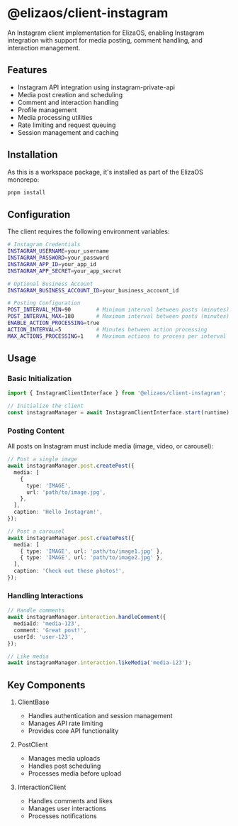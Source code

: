 # @elizaos/client-instagram

An Instagram client implementation for ElizaOS, enabling Instagram integration with support for media posting, comment handling, and interaction management.

## Features

- Instagram API integration using instagram-private-api
- Media post creation and scheduling
- Comment and interaction handling
- Profile management
- Media processing utilities
- Rate limiting and request queuing
- Session management and caching

## Installation

As this is a workspace package, it's installed as part of the ElizaOS monorepo:

```bash
pnpm install
```

## Configuration

The client requires the following environment variables:

```bash
# Instagram Credentials
INSTAGRAM_USERNAME=your_username
INSTAGRAM_PASSWORD=your_password
INSTAGRAM_APP_ID=your_app_id
INSTAGRAM_APP_SECRET=your_app_secret

# Optional Business Account
INSTAGRAM_BUSINESS_ACCOUNT_ID=your_business_account_id

# Posting Configuration
POST_INTERVAL_MIN=90        # Minimum interval between posts (minutes)
POST_INTERVAL_MAX=180       # Maximum interval between posts (minutes)
ENABLE_ACTION_PROCESSING=true
ACTION_INTERVAL=5           # Minutes between action processing
MAX_ACTIONS_PROCESSING=1    # Maximum actions to process per interval
```

## Usage

### Basic Initialization

```typescript
import { InstagramClientInterface } from '@elizaos/client-instagram';

// Initialize the client
const instagramManager = await InstagramClientInterface.start(runtime);
```

### Posting Content

All posts on Instagram must include media (image, video, or carousel):

```typescript
// Post a single image
await instagramManager.post.createPost({
  media: [
    {
      type: 'IMAGE',
      url: 'path/to/image.jpg',
    },
  ],
  caption: 'Hello Instagram!',
});

// Post a carousel
await instagramManager.post.createPost({
  media: [
    { type: 'IMAGE', url: 'path/to/image1.jpg' },
    { type: 'IMAGE', url: 'path/to/image2.jpg' },
  ],
  caption: 'Check out these photos!',
});
```

### Handling Interactions

```typescript
// Handle comments
await instagramManager.interaction.handleComment({
  mediaId: 'media-123',
  comment: 'Great post!',
  userId: 'user-123',
});

// Like media
await instagramManager.interaction.likeMedia('media-123');
```

## Key Components

1. ClientBase

   - Handles authentication and session management
   - Manages API rate limiting
   - Provides core API functionality

2. PostClient

   - Manages media uploads
   - Handles post scheduling
   - Processes media before upload

3. InteractionClient
   - Handles comments and likes
   - Manages user interactions
   - Processes notifications
